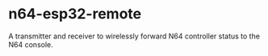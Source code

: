 # n64-esp32-remote
A transmitter and receiver to wirelessly forward N64 controller status to the N64 console. 
